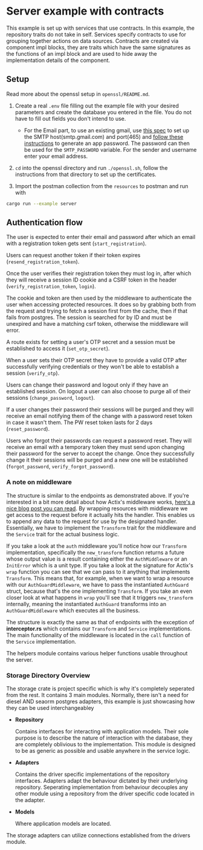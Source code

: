 # Server example with contracts

This example is set up with services that use contracts. In this example, the repository traits do not
take in self. Services specify contracts to use for grouping together actions on data sources.
Contracts are created via component impl blocks, they are traits which have the same signatures as the
functions of an impl block and are used to hide away the implementation details of the component.

## **Setup**

Read more about the openssl setup in `openssl/README.md`.

1. Create a real `.env` file filling out the example file with your desired parameters and create the database you entered in the file. You do not have to fill out fields you don't intend to use.

    - For the Email part, to use an existing gmail, use [this spec](https://support.google.com/mail/answer/7126229?hl=en#zippy=%2Cstep-change-smtp-other-settings-in-your-email-client) to set up the SMTP host(smtp.gmail.com) and port(465) and [follow these instructions](https://support.google.com/accounts/answer/185833?hl=en#zippy=%2Cwhy-you-may-need-an-app-password) to generate an app password. The password can then be used for the `SMTP_PASSWORD` variable. For the sender and username enter your email address.

2. `cd` into the openssl directory and run `./openssl.sh`, follow the instructions from that directory to set up the certificates.

3. Import the postman collection from the `resources` to postman and run with

```bash
cargo run --example server
```

## **Authentication flow**

The user is expected to enter their email and password after which an email with a registration token gets sent (`start_registration`).

Users can request another token if their token expires (`resend_registration_token`).

Once the user verifies their registration token they must log in, after which they will receive a session ID cookie and a CSRF token in the header (`verify_registration_token`, `login`).

The cookie and token are then used by the middleware to authenticate the user when accessing protected resources. It does so by grabbing both from the request and trying to fetch a session first from the cache, then if that fails from postgres. The session is searched for by ID and must be unexpired and have a matching csrf token, otherwise the middleware will error.

A route exists for setting a user's OTP secret and a session must be established to access it (`set_otp_secret`).

When a user sets their OTP secret they have to provide a valid OTP after successfully verifying credentials or they won't be able to establish a session (`verify_otp`).

Users can change their password and logout only if they have an established session. On logout a user can also choose to purge all of their sessions (`change_password`, `logout`).

If a user changes their password their sessions will be purged and they will receive an email notifying them of the change with a password reset token in case it wasn't them. The PW reset token lasts for 2 days (`reset_password`).

Users who forgot their passwords can request a password reset. They will receive an email with a temporary token they must send upon changing their password for the server to accept the change. Once they successfully change it their sessions will be purged and a new one will be established (`forgot_password`, `verify_forgot_password`).

### **A note on middleware**
  
  The structure is similar to the endpoints as demonstrated above. If you're interested in a bit more detail about how Actix's middleware works, [here's a nice blog post you can read](https://imfeld.dev/writing/actix-web-middleware). By wrapping resources with middleware we get access to the request before it actually hits the handler. This enables us to append any data to the request for use by the designated handler. Essentially, we have to implement the `Transform` trait for the middleware and the `Service` trait for the actual business logic.

  If you take a look at the `auth` middleware you'll notice how our `Transform` implementation, specifically the `new_transform` function returns a future whose output value is a result containing either the `AuthMiddleware` or an `InitError` which is a unit type. If you take a look at the signature for Actix's `wrap` function you can see that we can pass to it anything that implements `Transform`. This means that, for example, when we want to wrap a resource with our `AuthGuardMiddleware`, we have to pass the instantiated `AuthGuard` struct, because that's the one implementing `Transform`.
  If you take an even closer look at what happens in `wrap` you'll see that it triggers `new_transform` internally, meaning the instantiated `AuthGuard` transforms into an `AuthGuardMiddleware` which executes all the business.

  The structure is exactly the same as that of endpoints with the exception of **interceptor.rs** which contains our `Transform` and `Service` implementations. The main functionality of the middleware is located in the `call` function of the `Service` implementation.

The helpers module contains various helper functions usable throughout the server.

### **Storage Directory Overview**

The storage crate is project specific which is why it's completely seperated from the rest. It contains 3 main modules. Normally, there isn't a need for diesel AND seaorm postgres adapters, this example is just showcasing how they can be used interchangeabley

- **Repository**

    Contains interfaces for interacting with application models. Their sole purpose is to describe the nature of interaction with the database, they are completely oblivious to the implementation. This module is designed to be as generic as possible and usable anywhere in the service logic.

- **Adapters**

    Contains the driver specific implementations of the repository interfaces. Adapters adapt the behaviour dictated by their underlying repository. Seperating implementation from behaviour decouples any other module using a repository from the driver specific code located in the adapter.

- **Models**

    Where application models are located.

The storage adapters can utilize connections established from the drivers module.
